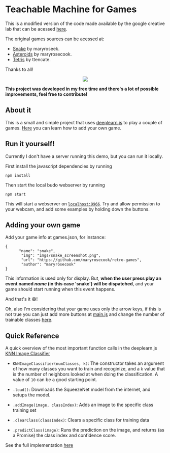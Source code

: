 # Teachable Machine for Games

This is a modified version of the code made available by the google creative lab that can be acessed [here](https://github.com/googlecreativelab/teachable-machine-boilerplate).

The original games sources can be acessed at:

* [Snake](https://github.com/maryrosecook/retro-games) by maryroseek. 
* [Asteroids](https://github.com/maryrosecook/retro-games) by maryrosecook.
* [Tetris](https://github.com/ttencate/tis) by ttencate.


Thanks to all!

<div style="text-align:center"><img src="demo/demo_tetris1.gif"/></div>

**This project was developed in my free time and there's a lot of possible improvements, feel free to contribute!**

## About it

This is a small and simple project that uses [deeplearn.js](https://deeplearnjs.org) to play a couple of games. [Here](https://github.com/mari-linhares/teachable-machine-games/blob/master/README.md#adding-your-own-game) you can learn how to add your own game.

## Run it yourself!

Currently I don't have a server running this demo, but you can run it locally.

First install the javascript dependencies by running  
```
npm install
```
Then start the local budo webserver by running 
```
npm start
```

This will start a webserver on [`localhost:9966`](http://localhost:9966). Try and allow permission to your webcam, and add some examples by holding down the buttons. 

## Adding your own game

Add your game info at games.json, for instance:

```
{
      "name": "snake",
       "img": "imgs/snake_screenshot.png",
       "url": "https://github.com/maryrosecook/retro-games",
       "author": "maryrosecook"
}
```

This information is used only for display. But, **when the user press play an event named *name* (in this case 'snake') will be dispatched**, and your game should start running when this event happens.

And that's it :smile:!

Oh, also I'm considering that your game uses only the arrow keys, if this is not true you can just add more buttons at [main.js](https://github.com/mari-linhares/teachable-machine-games/blob/ea5e00e78c985f44f138ec9d4561c2a1577259af/main.js#L35) and change the number of trainable classes [here](https://github.com/mari-linhares/teachable-machine-games/blob/ea5e00e78c985f44f138ec9d4561c2a1577259af/main.js#L19).


## Quick Reference
A quick overview of the most important function calls in the deeplearn.js [KNN Image Classifier](https://github.com/PAIR-code/deeplearnjs/tree/master/models/knn_image_classifier)

- `KNNImageClassifier(numClasses, k)`: The constructor takes an argument of how many classes you want to train and recoginize, and a `k` value that is the number of neighbors looked at when doing the classification. A value of `10` can be a good starting point.

- `.load()`: Downloads the SqueezeNet model from the internet, and setups the model.

- `.addImage(image, classIndex)`: Adds an image to the specific class training set

- `.clearClass(classIndex)`: Clears a specific class for training data

- `.predictClass(image)`: Runs the prediction on the image, and returns (as a Promise) the class index and confidence score. 

See the full implementation [here](https://github.com/PAIR-code/deeplearnjs/blob/master/models/knn_image_classifier/knn_image_classifier.ts)
